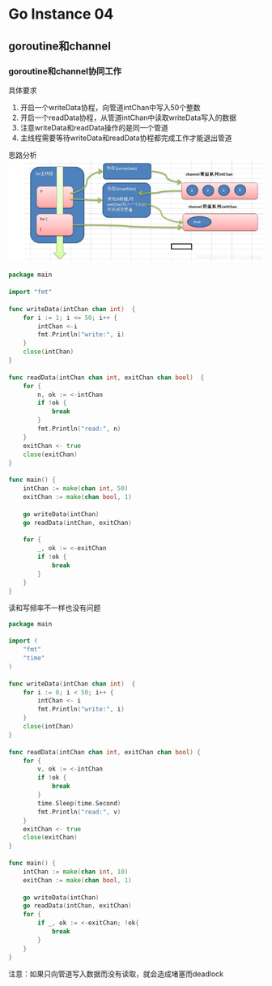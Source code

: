 # Go Instance 04

<!--more-->
## goroutine和channel
### goroutine和channel协同工作
具体要求
1. 开启一个writeData协程，向管道intChan中写入50个整数
2. 开启一个readData协程，从管道intChan中读取writeData写入的数据
3. 注意writeData和readData操作的是同一个管道
4. 主线程需要等待writeData和readData协程都完成工作才能退出管道

思路分析
!["思路分析"](/images/instance04-01.png "思路分析")
```go
package main

import "fmt"

func writeData(intChan chan int)  {
	for i := 1; i <= 50; i++ {
		intChan <-i
		fmt.Println("write:", i)
	}
	close(intChan)
}

func readData(intChan chan int, exitChan chan bool)  {
	for {
		n, ok := <-intChan
		if !ok {
			break
		}
		fmt.Println("read:", n)
	}
	exitChan <- true
	close(exitChan)
}

func main() {
	intChan := make(chan int, 50)
	exitChan := make(chan bool, 1)

	go writeData(intChan)
	go readData(intChan, exitChan)

	for {
		_, ok := <-exitChan
		if !ok {
			break
		}
	}
}
```
读和写频率不一样也没有问题
```go
package main

import (
	"fmt"
	"time"
)

func writeData(intChan chan int)  {
	for i := 0; i < 50; i++ {
		intChan <- i
		fmt.Println("write:", i)
	}
	close(intChan)
}

func readData(intChan chan int, exitChan chan bool) {
	for {
		v, ok := <-intChan
		if !ok {
			break
		}
		time.Sleep(time.Second)
		fmt.Println("read:", v)
	}
	exitChan <- true
	close(exitChan)
}

func main() {
	intChan := make(chan int, 10)
	exitChan := make(chan bool, 1)

	go writeData(intChan)
	go readData(intChan, exitChan)
	for {
		if _, ok := <-exitChan; !ok{
			break
		}
	}
}
```
注意：如果只向管道写入数据而没有读取，就会造成堵塞而deadlock
